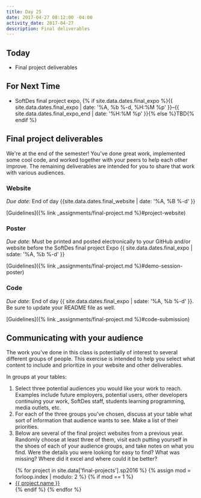 ```yaml
---
title: Day 25
date: 2017-04-27 08:12:00 -04:00
activity_date: 2017-04-27
description: Final deliverables
---
```


## Today

* Final project deliverables

## For Next Time

* SoftDes final project expo, {% if site.data.dates.final_expo %}{{ site.data.dates.final_expo | date: '%A, %b %-d, %H:%M %p' }}–{{ site.data.dates.final_expo_end | date: '%H:%M %p' }}{% else %}TBD{% endif %}

## Final project deliverables

We're at the end of the semester! You've done great work, implemented some
cool code, and worked together with your peers to help each other improve. The
remaining deliverables are intended for you to share that work with various
audiences.

### Website

_Due date_: End of day {{site.data.dates.final_website | date: '%A, %B %-d' }}

[Guidelines]({% link _assignments/final-project.md %}#project-website)

### Poster

_Due date_: Must be printed and posted electronically to your GitHub and/or
website before the SoftDes final project Expo {{ site.data.dates.final_expo | sdate: '%A, %b %-d' }}

[Guidelines]({% link _assignments/final-project.md %}#demo-session-poster)

### Code

_Due date_: End of day {{ site.data.dates.final_expo | sdate: '%A, %b %-d' }}. Be sure to update your README file as
well.

[Guidelines]({% link _assignments/final-project.md %}#code-submission)

## Communicating with your audience

The work you've done in this class is potentially of interest to several
different groups of people. This exercise is intended to help you select what
content to include and prioritize in your website and other deliverables.

In groups at your tables:

1. Select three potential audiences you would like your work to reach. Examples include future employers, potential users, other developers continuing your work, SoftDes staff, students learning programming, media outlets, etc.
2. For each of the three groups you've chosen, discuss at your table what sort of information that audience wants to see. Make a list of their priorities.
3. Below are several of the final project websites from a previous year. Randomly choose at least three of them, visit each putting yourself in the shoes of each of your audience groups, and take notes on what you find. Were the details you were looking for easy to find? What was missing? Where did it excel and where could it be better?

<ul>
{% for project in site.data['final-projects'].sp2016 %}
{% assign mod = forloop.index | modulo: 2 %}
{% if mod == 1 %}
<li><a href="{{ project.website }}">{{ project.name }}</a></li>
{% endif %}
{% endfor %}
</ul>
